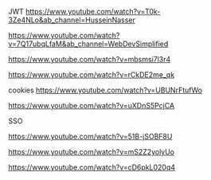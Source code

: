 
JWT
https://www.youtube.com/watch?v=T0k-3Ze4NLo&ab_channel=HusseinNasser

https://www.youtube.com/watch?v=7Q17ubqLfaM&ab_channel=WebDevSimplified

https://www.youtube.com/watch?v=mbsmsi7l3r4

https://www.youtube.com/watch?v=rCkDE2me_qk

cookies
https://www.youtube.com/watch?v=UBUNrFtufWo

https://www.youtube.com/watch?v=uXDnS5PcjCA


SSO

https://www.youtube.com/watch?v=51B-jSOBF8U

https://www.youtube.com/watch?v=mS2Z2yolyUo

https://www.youtube.com/watch?v=cD6pkL020q4
